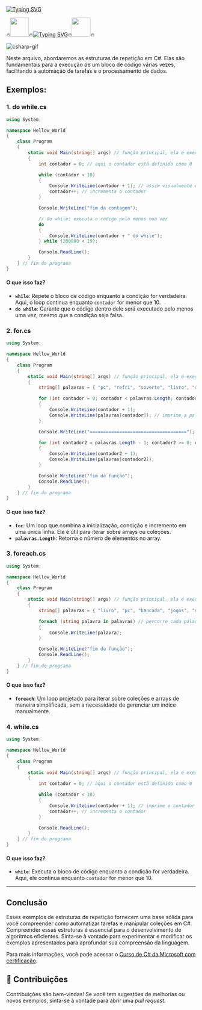 [![Typing SVG](https://readme-typing-svg.herokuapp.com?font=Oswald&weight=500&size=30&pause=1000&color=007ACC&width=435&lines=Seja+Bem+Vindo;Bora+Aprender+C%23)](https://git.io/typing-svg)

🔥<img align="margin-rigth: 100px;" src="https://media1.tenor.com/m/JNzoGnuhWKkAAAAC/elmo-fire.gif" width="50" height="50">🔥[![Typing SVG](https://readme-typing-svg.herokuapp.com?font=Oswald&weight=500&size=30&pause=1000&color=007ACC&center=true&vCenter=true&width=435&lines=Estruturas+de+Repetição+em+C%23+)](https://git.io/typing-svg)🔥<img align="margin-left: 100px;" src="https://media1.tenor.com/m/JNzoGnuhWKkAAAAC/elmo-fire.gif" width="50" height="50">🔥

![csharp-gif](https://media1.tenor.com/m/cX92mi1p-NYAAAAd/coding-anime.gif)

Neste arquivo, abordaremos as estruturas de repetição em C#. Elas são fundamentais para a execução de um bloco de código várias vezes, facilitando a automação de tarefas e o processamento de dados.

## Exemplos:

### 1. **do while.cs**

```csharp
using System;

namespace Hellow_World
{
    class Program
    {
        static void Main(string[] args) // função principal, ela é executada primeiro
        {
            int contador = 0; // aqui o contador está definido como 0

            while (contador < 10)
            {
                Console.WriteLine(contador + 1); // assim visualmente ele vai contar a partir do um
                contador++; // incrementa o contador
            }

            Console.WriteLine("fim da contagem");

            // do while: executa o código pelo menos uma vez
            do
            {
                Console.WriteLine(contador + " do while");
            } while (200000 < 19);

            Console.ReadLine();
        }
    } // fim do programa
}
```

#### O que isso faz?
- **`while`**: Repete o bloco de código enquanto a condição for verdadeira. Aqui, o loop continua enquanto `contador` for menor que 10.
- **`do while`**: Garante que o código dentro dele será executado pelo menos uma vez, mesmo que a condição seja falsa. 

### 2. **for.cs**

```csharp
using System;

namespace Hellow_World
{
    class Program
    {
        static void Main(string[] args) // função principal, ela é executada primeiro
        {
            string[] palavras = { "pc", "refri", "soverte", "livro", "dinosauro" };

            for (int contador = 0; contador < palavras.Length; contador++) // percorre o array
            {
                Console.WriteLine(contador + 1);
                Console.WriteLine(palavras[contador]); // imprime a palavra correspondente
            }

            Console.WriteLine("====================================");

            for (int contador2 = palavras.Length - 1; contador2 >= 0; contador2--) // percorre o array ao contrário
            {
                Console.WriteLine(contador2 + 1);
                Console.WriteLine(palavras[contador2]);
            }

            Console.WriteLine("fim da função");
            Console.ReadLine();
        }
    } // fim do programa
}
```

#### O que isso faz?
- **`for`**: Um loop que combina a inicialização, condição e incremento em uma única linha. Ele é útil para iterar sobre arrays ou coleções.
- **`palavras.Length`**: Retorna o número de elementos no array.

### 3. **foreach.cs**

```csharp
using System;

namespace Hellow_World
{
    class Program
    {
        static void Main(string[] args) // função principal, ela é executada primeiro
        {
            string[] palavras = { "livro", "pc", "bancada", "jogos", "notebook" };

            foreach (string palavra in palavras) // percorre cada palavra no array
            {
                Console.WriteLine(palavra);
            }

            Console.WriteLine("fim da função");
            Console.ReadLine();
        }
    } // fim do programa
}
```

#### O que isso faz?
- **`foreach`**: Um loop projetado para iterar sobre coleções e arrays de maneira simplificada, sem a necessidade de gerenciar um índice manualmente.

### 4. **while.cs**

```csharp
using System;

namespace Hellow_World
{
    class Program
    {
        static void Main(string[] args) // função principal, ela é executada primeiro
        {
            int contador = 0; // aqui o contador está definido como 0

            while (contador < 10)
            {
                Console.WriteLine(contador + 1); // imprime o contador incrementado
                contador++; // incrementa o contador
            }

            Console.ReadLine();
        }
    } // fim do programa
}
```

#### O que isso faz?
- **`while`**: Executa o bloco de código enquanto a condição for verdadeira. Aqui, ele continua enquanto `contador` for menor que 10.

---

## Conclusão

Esses exemplos de estruturas de repetição fornecem uma base sólida para você compreender como automatizar tarefas e manipular coleções em C#. Compreender essas estruturas é essencial para o desenvolvimento de algoritmos eficientes. Sinta-se à vontade para experimentar e modificar os exemplos apresentados para aprofundar sua compreensão da linguagem.

Para mais informações, você pode acessar o [Curso de C# da Microsoft com certificação](https://learn.microsoft.com/pt-br/training/paths/get-started-c-sharp-part-1/).

## 🤝 Contribuições

Contribuições são bem-vindas! Se você tem sugestões de melhorias ou novos exemplos, sinta-se à vontade para abrir uma *pull request*.

